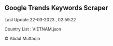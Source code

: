 

## Google Trends Keywords Scraper 
 
Last Update 22-03-2023 , 02:59:22

Country List :
VIETNAM.json



© Abdul Muttaqin 
